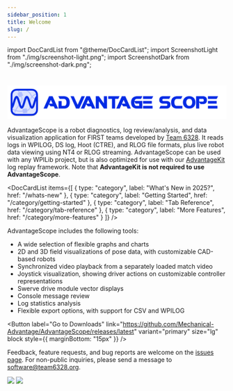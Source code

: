 ```yaml
---
sidebar_position: 1
title: Welcome
slug: /
---
```


import DocCardList from "@theme/DocCardList";
import ScreenshotLight from "./img/screenshot-light.png";
import ScreenshotDark from "./img/screenshot-dark.png";

#

![AdvantageScope](./img/banner.png)

AdvantageScope is a robot diagnostics, log review/analysis, and data visualization application for FIRST teams developed by [Team 6328](https://littletonrobotics.org). It reads logs in WPILOG, DS log, Hoot (CTRE), and RLOG file formats, plus live robot data viewing using NT4 or RLOG streaming. AdvantageScope can be used with any WPILib project, but is also optimized for use with our [AdvantageKit](https://docs.advantagekit.org) log replay framework. Note that **AdvantageKit is not required to use AdvantageScope**.

<DocCardList
items={[
{
type: "category",
label: "What's New in 2025?",
href: "/whats-new"
},
{
type: "category",
label: "Getting Started",
href: "/category/getting-started"
},
{
type: "category",
label: "Tab Reference",
href: "/category/tab-reference"
},
{
type: "category",
label: "More Features",
href: "/category/more-features"
}
]}
/>

AdvantageScope includes the following tools:

- A wide selection of flexible graphs and charts
- 2D and 3D field visualizations of pose data, with customizable CAD-based robots
- Synchronized video playback from a separately loaded match video
- Joystick visualization, showing driver actions on customizable controller representations
- Swerve drive module vector displays
- Console message review
- Log statistics analysis
- Flexible export options, with support for CSV and WPILOG

<Button
label="Go to Downloads"
link="https://github.com/Mechanical-Advantage/AdvantageScope/releases/latest"
variant="primary"
size="lg"
block
style={{ marginBottom: "15px" }}
/>

Feedback, feature requests, and bug reports are welcome on the [issues page](https://github.com/Mechanical-Advantage/AdvantageScope/issues). For non-public inquiries, please send a message to software@team6328.org.

<img src={ScreenshotLight} className="light-only" />
<img src={ScreenshotDark} className="dark-only" />
